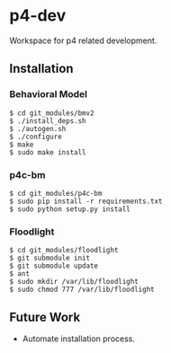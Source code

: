 # p4-dev
Workspace for p4 related development.

## Installation

### Behavioral Model

	$ cd git_modules/bmv2
	$ ./install_deps.sh
	$ ./autogen.sh
	$ ./configure
	$ make
	$ sudo make install

### p4c-bm

	$ cd git_modules/p4c-bm
	$ sudo pip install -r requirements.txt
	$ sudo python setup.py install

### Floodlight

	$ cd git_modules/floodlight
	$ git submodule init
	$ git submodule update
	$ ant
	$ sudo mkdir /var/lib/floodlight
	$ sudo chmod 777 /var/lib/floodlight

## Future Work

* Automate installation process.